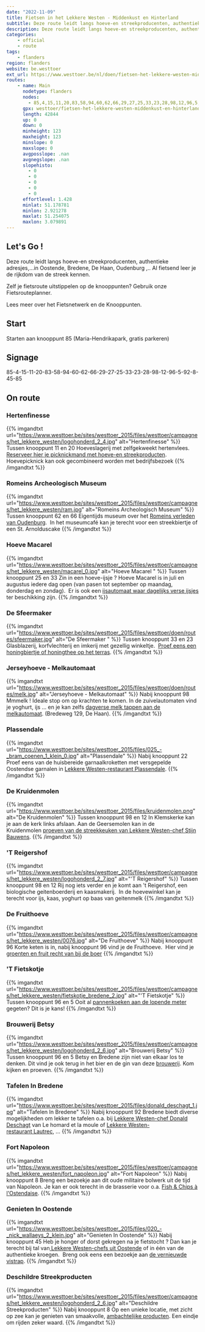 ```yaml
---
date: "2022-11-09"
title: Fietsen in het Lekkere Westen - Middenkust en Hinterland
subtitle: Deze route leidt langs hoeve-en streekproducenten, authentieke adresjes,
description: Deze route leidt langs hoeve-en streekproducenten, authentieke adresjes,
categories:
    - official
    - route
tags:
    - flanders
region: flanders
website: be.westtoer
ext_url: https://www.westtoer.be/nl/doen/fietsen-het-lekkere-westen-middenkust-en-hinterland
routes:
    - name: Main
      nodetype: flanders
      nodes:
        - 85,4,15,11,20,83,58,94,60,62,66,29,27,25,33,23,28,98,12,96,5,92,8,45,85
      gpx: westtoer/fietsen-het-lekkere-westen-middenkust-en-hinterland.gpx
      length: 42844
      up: 0
      down: 0
      minheight: 123
      maxheight: 123
      minslope: 0
      maxslope: 0
      avgposslope: .nan
      avgnegslope: .nan
      slopehisto:
        - 0
        - 0
        - 0
        - 0
        - 0
      effortlevel: 1.428
      minlat: 51.178781
      minlon: 2.921278
      maxlat: 51.254075
      maxlon: 3.079891
---
```


## Let's Go ! 

Deze route leidt langs hoeve-en streekproducenten, authentieke adresjes,...in Oostende, Bredene, De Haan, Oudenburg  ,.. Al fietsend leer je de rijkdom van de streek kennen.   

Zelf je fietsroute uitstippelen op de knooppunten? Gebruik onze Fietsrouteplanner.

Lees meer over het Fietsnetwerk en de Knooppunten.

## Start

Starten aan knooppunt 85 (Maria-Hendrikapark, gratis parkeren)

## Signage

85-4-15-11-20-83-58-94-60-62-66-29-27-25-33-23-28-98-12-96-5-92-8-45-85

## On route

### Hertenfinesse

{{% imgandtxt url="https://www.westtoer.be/sites/westtoer_2015/files/westtoer/campagnes/het_lekkere_westen/logohonderd_2_4.jpg" alt="Hertenfinesse" %}}
Tussen knooppunt 11 en 20
Hoeveslagerij met zelfgekweekt hertenvlees. [Reserveer hier je picknickmand met hoeve-en streekproducten](http://www.hertenfinesse.be/index.php/hoevepicknick).
	Hoevepicknick kan ook gecombineerd worden met bedrijfsbezoek
{{% /imgandtxt %}}

### Romeins Archeologisch Museum

{{% imgandtxt url="https://www.westtoer.be/sites/westtoer_2015/files/westtoer/campagnes/het_lekkere_westen/ram.jpg" alt="Romeins Archeologisch Museum" %}}
Tussen knooppunt 62 en 66
Eigentijds museum over het [Romeins verleden van Oudenburg](http://www.ram-oudenburg.be).  In het museumcafé kan je terecht voor een streekbiertje of een St. Arnolduscake
{{% /imgandtxt %}}

### Hoeve Macarel 

{{% imgandtxt url="https://www.westtoer.be/sites/westtoer_2015/files/westtoer/campagnes/het_lekkere_westen/macarel_0.jpg" alt="Hoeve Macarel " %}}
Tussen knooppunt 25 en 33
Zin in een hoeve-ijsje ? Hoeve Macarel is in juli en augustus iedere dag open (van pasen tot september op maandag, donderdag en zondag).  Er is ook een [ijsautomaat waar dagelijks verse ijsjes](http://www.macarel.be/hoeve-macarel/) ter beschikking zijn.
{{% /imgandtxt %}}

### De Sfeermaker 

{{% imgandtxt url="https://www.westtoer.be/sites/westtoer_2015/files/westtoer/doen/routes/sfeermaker.jpg" alt="De Sfeermaker " %}}
Tussen knooppunt 33 en 23
Glasblazerij, korfvlechterij en imkerij met gezellig winkeltje.  [Proef eens een honingbiertje of honingthee op het terras](http://www.desfeermaker.be).
{{% /imgandtxt %}}

### Jerseyhoeve - Melkautomaat

{{% imgandtxt url="https://www.westtoer.be/sites/westtoer_2015/files/westtoer/doen/routes/melk.jpg" alt="Jerseyhoeve - Melkautomaat" %}}
Nabij knooppunt 98
Mmmelk ! Ideale stop om op krachten te komen. In de zuivelautomaten vind je yoghurt, ijs ... en je kan zelfs [dagverse melk tappen aan de melkautomaat](http://www.jerseyhoevedehaan.be/). (Bredeweg 129, De Haan).
{{% /imgandtxt %}}

### Plassendale

{{% imgandtxt url="https://www.westtoer.be/sites/westtoer_2015/files/025_-_bram_coenen_1_klein_0.jpg" alt="Plassendale" %}}
Nabij knooppunt 22
Proef eens van de huisbereide garnaalkroketten met versgepelde Oostendse garnalen in [Lekkere Westen-restaurant Plassendale](https://www.westtoer.be/nl/het-lekkere-westen/plassendale-bram-coenen).
{{% /imgandtxt %}}

### De Kruidenmolen

{{% imgandtxt url="https://www.westtoer.be/sites/westtoer_2015/files/kruidenmolen.png" alt="De Kruidenmolen" %}}
Tussen knooppunt 98 en 12
In Klemskerke kan je aan de kerk links afslaan. Aan de Geersemolen kan in de Kruidenmolen [proeven van de streekkeuken van Lekkere Westen-chef Stijn Bauwens](https://www.westtoer.be/nl/het-lekkere-westen/kruidenmolen-stijn-bauwens).
{{% /imgandtxt %}}

### 'T Reigershof

{{% imgandtxt url="https://www.westtoer.be/sites/westtoer_2015/files/westtoer/campagnes/het_lekkere_westen/logohonderd_2_7.jpg" alt="'T Reigershof" %}}
Tussen knooppunt 98 en 12
Rij nog iets verder en je komt aan 't Reigershof, een biologische geitenboerderij en kaasmakerij.  In de hoevewinkel kan je terecht voor ijs, kaas, yoghurt op baas van geitenmelk
{{% /imgandtxt %}}

### De Fruithoeve

{{% imgandtxt url="https://www.westtoer.be/sites/westtoer_2015/files/westtoer/campagnes/het_lekkere_westen/0076.jpg" alt="De Fruithoeve" %}}
Nabij knooppunt 96
Korte keten is in, nabij knooppunt 96 vind je de Fruithoeve.  Hier vind je [groenten en fruit recht van bij de boer](http://www.defruithoeve.be)
{{% /imgandtxt %}}

### 'T Fietskotje

{{% imgandtxt url="https://www.westtoer.be/sites/westtoer_2015/files/westtoer/campagnes/het_lekkere_westen/fietskotje_bredene_2.jpg" alt="'T Fietskotje" %}}
Tussen knooppunt 96 en 5
Ooit al [pannenkoeken aan de lopende meter](http://www.fietskotje.be) gegeten? Dit is je kans!
{{% /imgandtxt %}}

### Brouwerij Betsy

{{% imgandtxt url="https://www.westtoer.be/sites/westtoer_2015/files/westtoer/campagnes/het_lekkere_westen/logohonderd_2_6.jpg" alt="Brouwerij Betsy" %}}
Tussen knooppunt 96 en 5
Betsy en Bredene zijn niet van elkaar los te denken. Dit vind je ook terug in het bier en de gin van deze [brouwerij](https://www.westtoer.be/nl/eten-drinken/brouwerij-betsy). Kom kijken en proeven.
{{% /imgandtxt %}}

### Tafelen In Bredene

{{% imgandtxt url="https://www.westtoer.be/sites/westtoer_2015/files/donald_deschagt_1.jpg" alt="Tafelen In Bredene" %}}
Nabij knooppunt 92
Bredene biedt diverse mogelijkheden om lekker te tafelen o.a. bij [Lekkere Westen-chef Donald Deschagt](https://www.westtoer.be/nl/het-lekkere-westen/le-homard-et-la-moule-donald-deschagt) van Le homard et la moule of [Lekkere Westen-restaurant Lautrec](https://www.westtoer.be/nl/lautrec-johan-speeckaert), ...
{{% /imgandtxt %}}

### Fort Napoleon

{{% imgandtxt url="https://www.westtoer.be/sites/westtoer_2015/files/westtoer/campagnes/het_lekkere_westen/fort_napoleon.jpg" alt="Fort Napoleon" %}}
Nabij knooppunt 8
Breng een bezoekje aan dit oude militaire bolwerk uit de tijd van Napoleon. Je kan er ook terecht in de brasserie voor o.a. [Fish & Chips à l'Ostendaise](https://www.fort-napoleon-brasserie.be/brasseriemenu/).
{{% /imgandtxt %}}

### Genieten In Oostende

{{% imgandtxt url="https://www.westtoer.be/sites/westtoer_2015/files/020_-_nick_wallaeys_2_klein.jpg" alt="Genieten In Oostende" %}}
Nabij knooppunt 45
Heb je honger of dorst gekregen na je fietstocht ? Dan kan je terecht bij tal van[ Lekkere Westen-chefs uit Oostende](https://www.westtoer.be/nl/lekkere-westen-chefs#kust) of in één van de authentieke kroegen.  Breng ook eens een bezoekje aan [de vernieuwde vistrap](http://www.visitoostende.be/nl/vistrap).
{{% /imgandtxt %}}

### Deschildre Streekproducten

{{% imgandtxt url="https://www.westtoer.be/sites/westtoer_2015/files/westtoer/campagnes/het_lekkere_westen/logohonderd_2_6.jpg" alt="Deschildre Streekproducten" %}}
Nabij knooppunt 8
Op een unieke locatie, met zicht op zee kan je genieten van smaakvolle, [ambachtelijke producten](http://www.westtoer.be/nl/doen/streekproducten-deschildre). Een eindje om rijden zeker waard.
{{% /imgandtxt %}}


